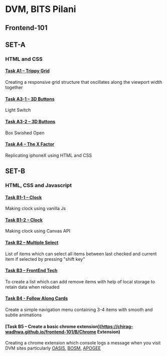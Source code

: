 # DVM, BITS Pilani
## Frontend-101
## SET-A 
### HTML and CSS


#### [Task A1 – Trippy Grid](https://chirag-wadhwa.github.io/frontend-101/A/A-1.html)
Creating a responsive grid structure that oscillates along the viewport width together 
#### [Task A3-1 – 3D Buttons](https://chirag-wadhwa.github.io/frontend-101/A/A-3-1.html)
Light Switch
#### [Task A3-2 – 3D Buttons](https://chirag-wadhwa.github.io/frontend-101/A/A-3-2.html)
Box Swished Open
#### [Task A4 – The X Factor](https://chirag-wadhwa.github.io/frontend-101/A/A-4.html)
Replicating iphoneX using HTML and CSS

## SET-B
### HTML, CSS and Javascript

#### [Task B1-1 – Clock](https://chirag-wadhwa.github.io/frontend-101/B/B-1-1.html)
Making clock using vanilla Js
#### [Task B1-2 – Clock](https://chirag-wadhwa.github.io/frontend-101/B/B-1-2.html)
Making clock using Canvas API
#### [Task B2 – Multiple Select](https://chirag-wadhwa.github.io/frontend-101/B/B-2.html)
List of items which can select all items between last checked and current item if selected by pressing "shift key"  
#### [Task B3 – FrontEnd Tech](https://chirag-wadhwa.github.io/frontend-101/B/B-3.html)
To create a list which can add remove items with help of local storage to retain data when reloaded
#### [Task B4 - Follow Along Cards](https://chirag-wadhwa.github.io/frontend-101/B/B-4.html)
Create a simple navigation menu containing 3-4 items with smooth and subtle animations
#### [Task B5 – Create a basic chrome extension](https://chirag-wadhwa.github.io/frontend-101/B/Chrome Extension)
Creating a chrome extension which console logs a message when you visit DVM sites particularly [OASIS](https://bits-oasis.org/), [BOSM](https://www.bits-bosm.org/), [APOGEE](https://www.bits-apogee.org/)

